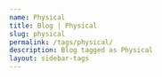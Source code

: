 ```yaml
---
name: Physical
title: Blog | Physical
slug: physical
permalink: /tags/physical/
description: Blog tagged as Physical
layout: sidebar-tags
---
```

